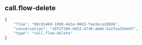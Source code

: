 ## call.flow-delete

```js
{
    "flow": "69c9140d-1890-4e3a-90d3-fae3aca2860b",
    "conversation": "10f2f200-9452-4738-abb6-5a27ea559a9f",
    "type": "call.flow-delete"
}
```